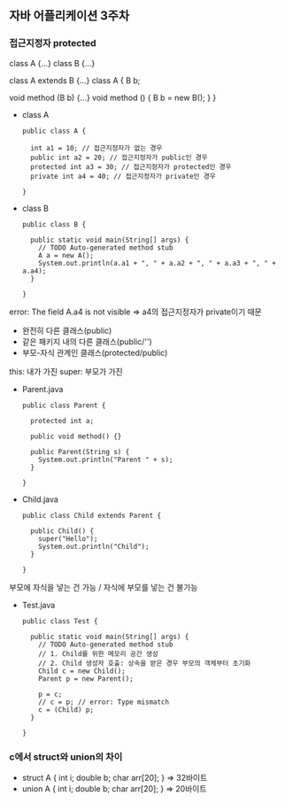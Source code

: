 ## 자바 어플리케이션 3주차

### 접근지정자 protected
class A {...}
class B {...}

class A extends B {...}
class A {
  B b;
  
  void method (B b) {...}
  void method () { B b = new B(); }
}

* class A

      public class A {

        int a1 = 10; // 접근지정자가 없는 경우
        public int a2 = 20; // 접근지정자가 public인 경우
        protected int a3 = 30; // 접근지정자가 protected인 경우
        private int a4 = 40; // 접근지정자가 private인 경우

      }
      
* class B 

      public class B {

        public static void main(String[] args) {
          // TODO Auto-generated method stub
          A a = new A();
          System.out.println(a.a1 + ", " + a.a2 + ", " + a.a3 + ", " + a.a4);
        }

      }
      
error: The field A.a4 is not visible
=> a4의 접근지정자가 private이기 때문

* 완전히 다른 클래스(public)
* 같은 패키지 내의 다른 클래스(public/'')
* 부모-자식 관계인 클래스(protected/public)

this: 내가 가진 
super: 부모가 가진

* Parent.java

      public class Parent {

        protected int a;

        public void method() {}

        public Parent(String s) {
          System.out.println("Parent " + s);
        }

      }
* Child.java

      public class Child extends Parent {

        public Child() {
          super("Hello");
          System.out.println("Child");
        }

      }

부모에 자식을 넣는 건 가능 / 자식에 부모를 넣는 건 불가능

* Test.java

      public class Test {

        public static void main(String[] args) {
          // TODO Auto-generated method stub
          // 1. Child를 위한 메모리 공간 생성
          // 2. Child 생성자 호출: 상속을 받은 경우 부모의 객체부터 초기화
          Child c = new Child();
          Parent p = new Parent();

          p = c;
          // c = p; // error: Type mismatch
          c = (Child) p;
        }

      }


### c에서 struct와 union의 차이
* struct A { int i; double b; char arr[20]; } => 32바이트
* union A { int i; double b; char arr[20]; } => 20바이트
